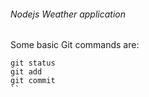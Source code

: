 ###### Nodejs Weather application
Some basic Git commands are:
```
git status
git add
git commit
``

